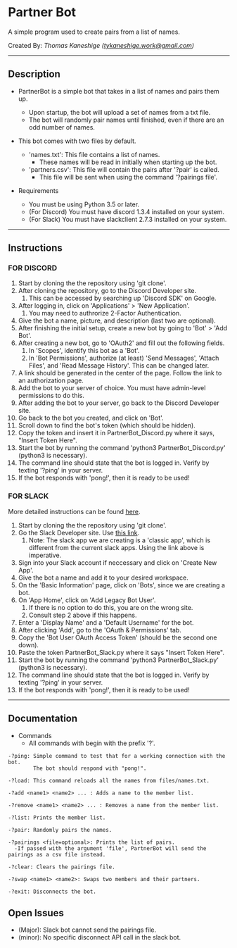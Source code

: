 # Partner Bot

A simple program used to create pairs from a list of names.

Created By: 
*Thomas Kaneshige (tykaneshige.work@gmail.com)*

---

## Description

* PartnerBot is a simple bot that takes in a list of names and pairs them up.
  * Upon startup, the bot will upload a set of names from a txt file.
  * The bot will randomly pair names until finished, even if there are an odd number of names.

* This bot comes with two files by default.
  * 'names.txt': This file contains a list of names. 
    * These names will be read in initially when starting up the bot.
  * 'partners.csv': This file will contain the pairs after '?pair' is called.
    * This file will be sent when using the command '?pairings file'.

* Requirements
  * You must be using Python 3.5 or later.
  * (For Discord) You must have discord 1.3.4 installed on your system.
  * (For Slack) You must have slackclient 2.7.3 installed on your system.

---

## Instructions

### FOR DISCORD

1. Start by cloning the the repository using 'git clone'.
2. After cloning the repository, go to the Discord Developer site.
   1. This can be accessed by searching up 'Discord SDK' on Google.
3. After logging in, click on 'Applications' > 'New Application'.
   1. You may need to authrorize 2-Factor Authentication.
4. Give the bot a name, picture, and description (last two are optional).
5. After finishing the initial setup, create a new bot by going to 'Bot' > 'Add Bot'.
6. After creating a new bot, go to 'OAuth2' and fill out the following fields.
   1. In 'Scopes', identify this bot as a 'Bot'.
   2. In 'Bot Permissions', authorize (at least) 'Send Messages', 'Attach Files', and 'Read Message History'. This can be changed later.
7. A link should be generated in the center of the page. Follow the link to an authorization page.
8. Add the bot to your server of choice. You must have admin-level permissions to do this.
9. After adding the bot to your server, go back to the Discord Developer site.
10. Go back to the bot you created, and click on 'Bot'.
11. Scroll down to find the bot's token (which should be hidden).
12. Copy the token and insert it in PartnerBot_Discord.py where it says, "Insert Token Here".
13. Start the bot by running the command 'python3 PartnerBot_Discord.py' (python3 is necessary).
14. The command line should state that the bot is logged in. Verify by texting '?ping' in your server.
15. If the bot responds with 'pong!', then it is ready to be used!

### FOR SLACK

More detailed instructions can be found [here](https://medium.com/@ritikjain1272/how-to-make-a-slack-bot-in-python-using-slacks-rtm-api-335b393563cd).

1. Start by cloning the the repository using 'git clone'.
2. Go the Slack Developer site. Use [this link](https://api.slack.com/apps?new_classic_app=1).
   1. Note: The slack app we are creating is a 'classic app', which is different from the current slack apps. Using the link above is imperative.
3. Sign into your Slack account if neccessary and click on 'Create New App'.
4. Give the bot a name and add it to your desired workspace.
5. On the 'Basic Information' page, click on 'Bots', since we are creating a bot.
6. On 'App Home', click on 'Add Legacy Bot User'.
   1. If there is no option to do this, you are on the wrong site.
   2. Consult step 2 above if this happens.
7. Enter a 'Display Name' and a 'Default Username' for the bot.
8. After clicking 'Add', go to the 'OAuth & Permissions' tab.
9.  Copy the 'Bot User OAuth Access Token' (should be the second one down).
10. Paste the token PartnerBot_Slack.py where it says "Insert Token Here".
11. Start the bot by running the command 'python3 PartnerBot_Slack.py' (python3 is necessary).
12. The command line should state that the bot is logged in. Verify by texting '?ping' in your server.
13. If the bot responds with 'pong!', then it is ready to be used!

---

## Documentation

* Commands
  * All commands with begin with the prefix '?'.

```
-?ping: Simple command to test that for a working connection with the bot. 
        The bot should respond with "pong!".

-?load: This command reloads all the names from files/names.txt.

-?add <name1> <name2> ... : Adds a name to the member list.

-?remove <name1> <name2> ... : Removes a name from the member list.

-?list: Prints the member list.

-?pair: Randomly pairs the names.

-?pairings <file=optional>: Prints the list of pairs.
  -If passed with the argument 'file', PartnerBot will send the pairings as a csv file instead.

-?clear: Clears the pairings file.

-?swap <name1> <name2>: Swaps two members and their partners.

-?exit: Disconnects the bot.
```

## Open Issues

* (Major): Slack bot cannot send the pairings file.
* (minor): No specific disconnect API call in the slack bot.
